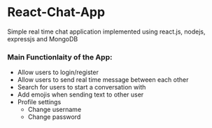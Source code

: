 # React-Chat-App

Simple real time chat application implemented using react.js, nodejs, expressjs and MongoDB

### Main Functionlaity of the App:
- Allow users to login/register 
- Allow users to send real time message between each other
- Search for users to start a conversation with
- Add emojis when sending text to other user
- Profile settings
  - Change username
  - Change password
